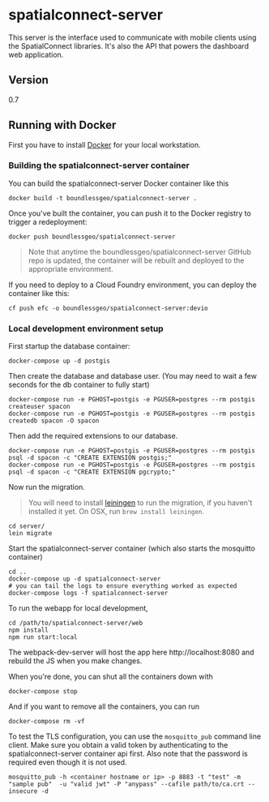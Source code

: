 # spatialconnect-server

This server is the interface used to communicate with mobile clients
using the SpatialConnect libraries.  It's also the API that powers the
dashboard web application.

## Version
0.7

## Running with Docker

First you have to install [Docker](https://docs.docker.com/engine/installation/) for your local workstation.

### Building the spatialconnect-server container

You can build the spatialconnect-server Docker container like this

```
docker build -t boundlessgeo/spatialconnect-server .
```

Once you've built the container, you can push it to the Docker registry to
trigger a redeployment:

```
docker push boundlessgeo/spatialconnect-server
```

> Note that anytime the boundlessgeo/spatialconnect-server GitHub repo is
> updated, the container will be rebuilt and deployed to the appropriate
> environment.


If you need to deploy to a Cloud Foundry environment,  you can deploy
the container like this:

```
cf push efc -o boundlessgeo/spatialconnect-server:devio
```

### Local development environment setup

First startup the database container:

```
docker-compose up -d postgis
```

Then create the database and database user.  (You may need to wait a few seconds for the db container to fully start)

```
docker-compose run -e PGHOST=postgis -e PGUSER=postgres --rm postgis createuser spacon
docker-compose run -e PGHOST=postgis -e PGUSER=postgres --rm postgis createdb spacon -O spacon
```

Then add the required extensions to our database.

```
docker-compose run -e PGHOST=postgis -e PGUSER=postgres --rm postgis psql -d spacon -c "CREATE EXTENSION postgis;"
docker-compose run -e PGHOST=postgis -e PGUSER=postgres --rm postgis psql -d spacon -c "CREATE EXTENSION pgcrypto;"
```

Now run the migration.

> You will need to install [leiningen](http://leiningen.org/) to run the migration, if you haven't installed it yet.  On OSX, run `brew install leiningen`.

```
cd server/
lein migrate
```

Start the spatialconnect-server container (which also starts the mosquitto container)

```
cd ..
docker-compose up -d spatialconnect-server
# you can tail the logs to ensure everything worked as expected
docker-compose logs -f spatialconnect-server
```


To run the webapp for local development,

```
cd /path/to/spatialconnect-server/web
npm install
npm run start:local
```

The webpack-dev-server will host the app here http://localhost:8080 and rebuild
the JS when you make changes.

When you're done, you can shut all the containers down with

```
docker-compose stop
```

And if you want to remove all the containers, you can run

```
docker-compose rm -vf
```


To test the TLS configuration, you can use the `mosquitto_pub` command line
client.  Make sure you obtain a valid token by authenticating to the
spatialconnect-server container api first.  Also note that the password is
required even though it is not used.
```
mosquitto_pub -h <container hostname or ip> -p 8883 -t "test" -m "sample pub"  -u "valid jwt" -P "anypass" --cafile path/to/ca.crt --insecure -d
```

